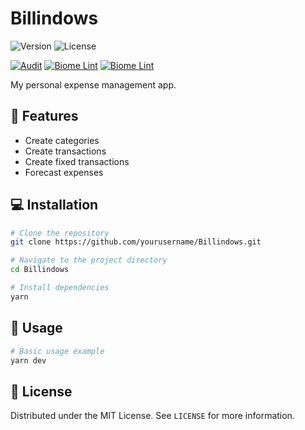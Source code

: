 # Billindows

![Version](https://img.shields.io/badge/version-0.4.0-blue.svg)
![License](https://img.shields.io/badge/license-MIT-green.svg)

[![Audit](https://github.com/King-witcher/Billindows/actions/workflows/audit.yml/badge.svg)](https://github.com/King-witcher/Billindows/actions/workflows/audit.yml)
[![Biome Lint](https://github.com/King-witcher/Billindows/actions/workflows/biome-lint.yml/badge.svg)](https://github.com/King-witcher/Billindows/actions/workflows/biome-lint.yml)
[![Biome Lint](https://github.com/King-witcher/Billindows/actions/workflows/biome-lint.yml/badge.svg)](https://github.com/King-witcher/Billindows/actions/workflows/biome-lint.yml)

My personal expense management app.

## 🚀 Features

- Create categories
- Create transactions
- Create fixed transactions
- Forecast expenses

## 💻 Installation

```bash
# Clone the repository
git clone https://github.com/yourusername/Billindows.git

# Navigate to the project directory
cd Billindows

# Install dependencies
yarn
```

## 🔧 Usage

```bash
# Basic usage example
yarn dev
```

## 📜 License

Distributed under the MIT License. See `LICENSE` for more information.